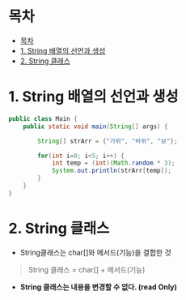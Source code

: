 # 목차
- [목차](#목차)
- [1. String 배열의 선언과 생성](#1-string-배열의-선언과-생성)
- [2. String 클래스](#2-string-클래스)


# 1. String 배열의 선언과 생성

```java
public class Main {
    public static void main(String[] args) {

        String[] strArr = {"가위", "바위", "보"};

        for(int i=0; i<5; i++) {
            int temp = (int)(Math.random * 3);
            System.out.println(strArr[temp]);
        }
    }
}

```

# 2. String 클래스
- String클래스는 char[]와 메서드(기능)을 결합한 것
> String 클래스 = char[] + 메서드(기능)
- **String 클래스는 내용을 변경할 수 없다. (read Only)**
